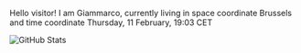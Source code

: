 Hello visitor! I am Giammarco, currently living in space coordinate Brussels and time coordinate Thursday, 11 February, 19:03 CET

![GitHub Stats](https://github-readme-stats.vercel.app/api?username=grcasanova)
